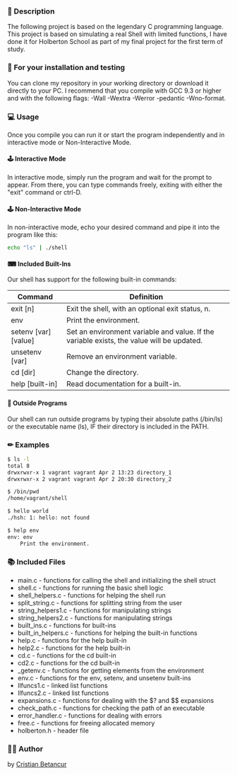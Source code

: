 ### 📝 Description

The following project is based on the legendary C programming language. This project is based on simulating a real Shell with limited functions, I have done it for Holberton School as part of my final project for the first term of study.

### 💾 For your installation and testing

You can clone my repository in your working directory or download it directly to your PC. I recommend that you compile with GCC 9.3 or higher and with the following flags: -Wall -Wextra -Werror -pedantic -Wno-format.

### 💻 Usage

Once you compile you can run it or start the program independently and in interactive mode or Non-Interactive Mode.

#### 🕹 Interactive Mode

In interactive mode, simply run the program and wait for the prompt to appear. From there, you can type commands freely, exiting with either the "exit" command or ctrl-D.

#### 🕹 Non-Interactive Mode

In non-interactive mode, echo your desired command and pipe it into the program like this:

```sh
echo "ls" | ./shell
```


#### ⌨ Included Built-Ins

Our shell has support for the following built-in commands:

| Command             | Definition                                                                                |
| ------------------- | ----------------------------------------------------------------------------------------- |
| exit [n]            | Exit the shell, with an optional exit status, n.                                          |
| env                 | Print the environment.                                                                    |
| setenv [var][value] | Set an environment variable and value. If the variable exists, the value will be updated. |
| unsetenv [var]      | Remove an environment variable.                                                           |
| cd [dir]            | Change the directory.                                                                     |
| help [built-in]     | Read documentation for a built-in.                                                        |


#### 📢 Outside Programs

Our shell can run outside programs by typing their absolute paths (/bin/ls) or the executable name (ls), IF their directory is included in the PATH.

### ✏ Examples

```sh
$ ls -l
total 8
drwxrwxr-x 1 vagrant vagrant Apr 2 13:23 directory_1
drwxrwxr-x 2 vagrant vagrant Apr 2 20:30 directory_2
```

```sh
$ /bin/pwd
/home/vagrant/shell
```

```sh
$ hello world
./hsh: 1: hello: not found
```

```sh
$ help env
env: env
	Print the environment.
```

### 📚 Included Files

- main.c - functions for calling the shell and initializing the shell struct
- shell.c - functions for running the basic shell logic
- shell_helpers.c - functions for helping the shell run
- split_string.c - functions for splitting string from the user
- string_helpers1.c - functions for manipulating strings
- string_helpers2.c - functions for manipulating strings
- built_ins.c - functions for built-ins
- built_in_helpers.c - functions for helping the built-in functions
- help.c - functions for the help built-in
- help2.c - functions for the help built-in
- cd.c - functions for the cd built-in
- cd2.c - functions for the cd built-in
- \_getenv.c - functions for getting elements from the environment
- env.c - functions for the env, setenv, and unsetenv built-ins
- llfuncs1.c - linked list functions
- llfuncs2.c - linked list functions
- expansions.c - functions for dealing with the $? and $\$ expansions
- check_path.c - functions for checking the path of an executable
- error_handler.c - functions for dealing with errors
- free.c - functions for freeing allocated memory
- holberton.h - header file

### 👨‍💻 Author

by [Cristian Betancur](https://twitter.com/cryptocoincanal) 

